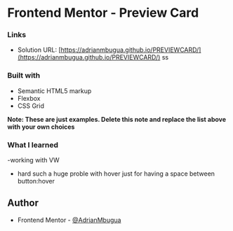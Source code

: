 # Frontend Mentor - Preview Card

### Links

- Solution URL: [https://adrianmbugua.github.io/PREVIEWCARD/](https://adrianmbugua.github.io/PREVIEWCARD/)
ss

### Built with

- Semantic HTML5 markup
- Flexbox
- CSS Grid


**Note: These are just examples. Delete this note and replace the list above with your own choices**

### What I learned

-working with VW
- hard such a huge proble with hover just for having a space between button:hover



## Author


- Frontend Mentor - [@AdrianMbugua](https://www.frontendmentor.io/profile/Adrianmbugua)


